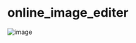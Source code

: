 # online_image_editer
![image](https://github.com/kmooventhan98/online_image_editer/assets/46749299/c997865d-959a-42a3-8d58-a27ee993b48a)
